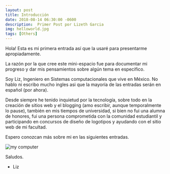 ```yaml
---
layout: post
title: Introducción
date: 2018-08-14 06:30:00 -0600
description:  Primer Post por Lizeth Garcia
img: helloworld.jpg
tags: [Others]
---
```


Hola! Esta es mi primera entrada así que la usaré para presentarme apropiadamente. 

La razón por la que cree este mini-espacio fue para documentar mi progreso y dar mis pensamientos sobre algún tema en especifico.

Soy Liz, Ingeniero en Sistemas computacionales que vive en México. No hablo ni escribo mucho ingles asi que la mayoría de las entradas serán en español (por ahora).

Desde siempre he tenido inquietud por la tecnología, sobre todo en la creación de sitios web y el blogging (amo escribir, aunque temporalmente lo pause), también en mis tiempos de universidad, si bien no fui una alumna de honores, fui una persona comprometida con la comunidad estudiantil y participando en concursos de diseño de logotipos y ayudando con el sitio web de mi facultad.

Espero conozcan más sobre mi en las siguientes entradas.

![my computer]({{site.baseurl}}/assets/img/hw-01.jpg)

Saludos.
- Liz